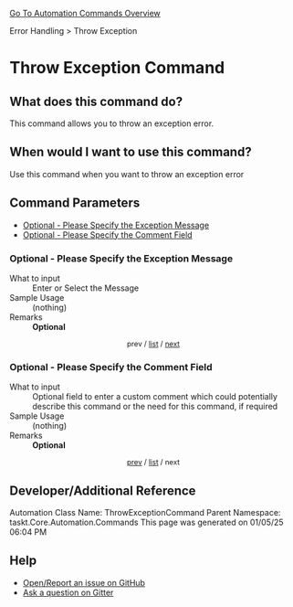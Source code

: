 <!--TITLE: Throw Exception Command -->
<!-- SUBTITLE: a command in the Error Handling group. -->
[Go To Automation Commands Overview](/automation-commands.md)


Error Handling &gt; Throw Exception


# Throw Exception Command


## What does this command do?
This command allows you to throw an exception error.


## When would I want to use this command?
Use this command when you want to throw an exception error


<a id="param_list"></a>
## Command Parameters
- [Optional - Please Specify the Exception Message](#param_0)
- [Optional - Please Specify the Comment Field](#param_1)


<a id="param_0"></a>
### Optional - Please Specify the Exception Message


<dl>
<dt>What to input</dt><dd>Enter or Select the Message</dd>
<dt>Sample Usage</dt><dd>(nothing)</dd>
<dt>Remarks</dt><dd><strong>Optional</strong><br></dd>
</dl>




<div style="font-size: 90%; text-align: center">


prev / [list](#param_list) / [next](#param_1)


</div>


<a id="param_1"></a>
### Optional - Please Specify the Comment Field


<dl>
<dt>What to input</dt><dd>Optional field to enter a custom comment which could potentially describe this command or the need for this command, if required</dd>
<dt>Sample Usage</dt><dd>(nothing)</dd>
<dt>Remarks</dt><dd><strong>Optional</strong><br></dd>
</dl>




<div style="font-size: 90%; text-align: center">


[prev](#param_1) / [list](#param_list) / next


</div>


## Developer/Additional Reference
Automation Class Name: ThrowExceptionCommand
Parent Namespace: taskt.Core.Automation.Commands
This page was generated on 01/05/25 06:04 PM


## Help
- [Open/Report an issue on GitHub](https://github.com/rcktrncn/taskt/issues/new)
- [Ask a question on Gitter](https://gitter.im/taskt-rpa/Lobby)
